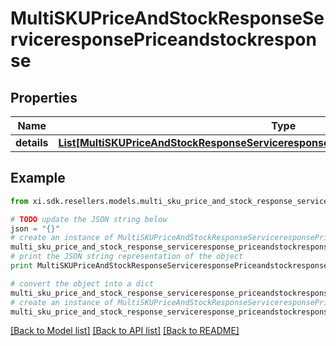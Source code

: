 # MultiSKUPriceAndStockResponseServiceresponsePriceandstockresponse


## Properties

Name | Type | Description | Notes
------------ | ------------- | ------------- | -------------
**details** | [**List[MultiSKUPriceAndStockResponseServiceresponsePriceandstockresponseDetailsInner]**](MultiSKUPriceAndStockResponseServiceresponsePriceandstockresponseDetailsInner.md) |  | [optional] 

## Example

```python
from xi.sdk.resellers.models.multi_sku_price_and_stock_response_serviceresponse_priceandstockresponse import MultiSKUPriceAndStockResponseServiceresponsePriceandstockresponse

# TODO update the JSON string below
json = "{}"
# create an instance of MultiSKUPriceAndStockResponseServiceresponsePriceandstockresponse from a JSON string
multi_sku_price_and_stock_response_serviceresponse_priceandstockresponse_instance = MultiSKUPriceAndStockResponseServiceresponsePriceandstockresponse.from_json(json)
# print the JSON string representation of the object
print MultiSKUPriceAndStockResponseServiceresponsePriceandstockresponse.to_json()

# convert the object into a dict
multi_sku_price_and_stock_response_serviceresponse_priceandstockresponse_dict = multi_sku_price_and_stock_response_serviceresponse_priceandstockresponse_instance.to_dict()
# create an instance of MultiSKUPriceAndStockResponseServiceresponsePriceandstockresponse from a dict
multi_sku_price_and_stock_response_serviceresponse_priceandstockresponse_form_dict = multi_sku_price_and_stock_response_serviceresponse_priceandstockresponse.from_dict(multi_sku_price_and_stock_response_serviceresponse_priceandstockresponse_dict)
```
[[Back to Model list]](../README.md#documentation-for-models) [[Back to API list]](../README.md#documentation-for-api-endpoints) [[Back to README]](../README.md)


